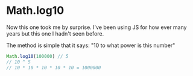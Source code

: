 # Math.log10

Now this one took me by surprise. I've been using JS for how ever many years but this one I hadn't seen before. 

The method is simple that it says: "10 to what power is this number"

```javascript
Math.log10(100000) // 5
// 10 ^ 5
// 10 * 10 * 10 * 10 * 10 = 1000000
```



